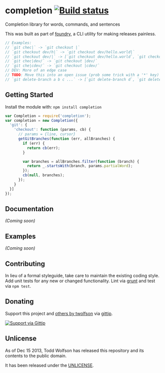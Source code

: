 # completion [![Build status](https://travis-ci.org/twolfson/completion.png?branch=master)](https://travis-ci.org/twolfson/completion)

Completion library for words, commands, and sentences

This was built as part of [foundry][], a CLI utility for making releases painless.

[foundry]: https://github.com/twolfson/foundry

```js
// Examples:
// `git chec|` -> `git checkout |`
// `git checkout dev/h|` -> `git checkout dev/hello.world|`
// `git checkout dev/|` -> [`git checkout dev/hello.world`, `git checkout dev/goodbye.moon`]
// `git chec|dev/` -> `git checkout |dev/`
// `git che|cdev/` -> `git checkout |cdev/`
// DEV: More of an edge case
// TODO: Move this into an open issue (prob some trick with a '*' key)
// `git delete-branch a b c ...` -> [`git delete-branch d`, `git delete-branch e`, `git delete-branch f`]
```

## Getting Started
Install the module with: `npm install completion`

```javascript
var Completion = require('completion');
var completion = new Completion({
  'git': {
    'checkout': function (params, cb) {
      // params = {line, cursor}
      getGitBranches(function (err, allBranches) {
        if (err) {
          return cb(err);
        }

        var branches = allBranches.filter(function (branch) {
          return _.startsWith(branch, params.partialWord);
        });
        cb(null, branches);
      });
    }
  }]
});
```

## Documentation
_(Coming soon)_

## Examples
_(Coming soon)_

## Contributing
In lieu of a formal styleguide, take care to maintain the existing coding style. Add unit tests for any new or changed functionality. Lint via [grunt](https://github.com/gruntjs/grunt) and test via `npm test`.

## Donating
Support this project and [others by twolfson][gittip] via [gittip][].

[![Support via Gittip][gittip-badge]][gittip]

[gittip-badge]: https://rawgithub.com/twolfson/gittip-badge/master/dist/gittip.png
[gittip]: https://www.gittip.com/twolfson/

## Unlicense
As of Dec 15 2013, Todd Wolfson has released this repository and its contents to the public domain.

It has been released under the [UNLICENSE][].

[UNLICENSE]: UNLICENSE
